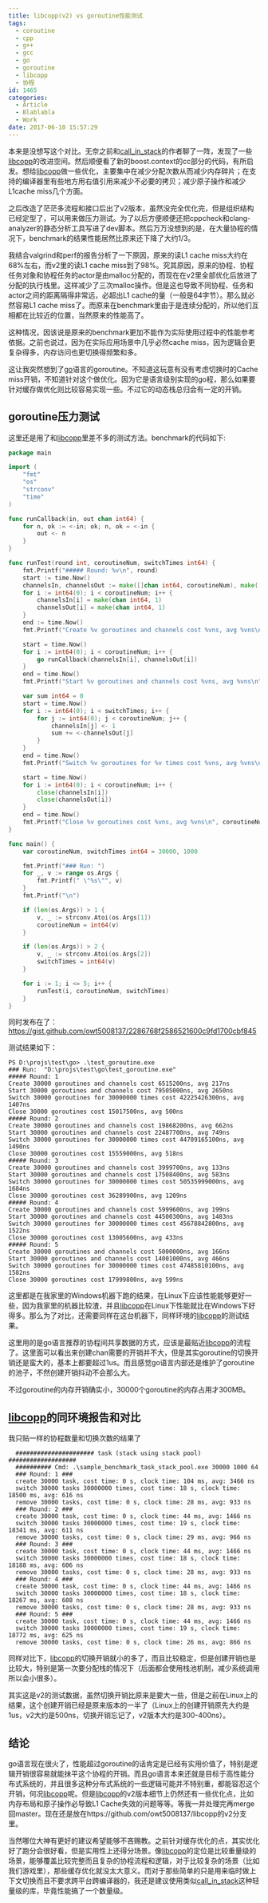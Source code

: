 ```yaml
---
title: libcopp(v2) vs goroutine性能测试
tags:
  - coroutine
  - cpp
  - g++
  - gcc
  - go
  - goroutine
  - libcopp
  - 协程
id: 1465
categories:
  - Article
  - Blablabla
  - Work
date: 2017-06-10 15:57:29
---
```


本来是没想写这个对比。无奈之前和[call_in_stack][2]的作者聊了一阵，发现了一些[libcopp][1]的改进空间。然后顺便看了新的boost.context的cc部分的代码，有所启发。想给[libcopp][1]做一些优化，主要集中在减少分配次数从而减少内存碎片；在支持的编译器里有些地方用右值引用来减少不必要的拷贝；减少原子操作和减少L1cache miss几个方面。

之后改造了茫茫多流程和接口后出了v2版本，虽然没完全优化完，但是组织结构已经定型了，可以用来做压力测试。为了以后方便顺便还把cppcheck和clang-analyzer的静态分析工具写进了dev脚本。然后万万没想到的是，在大量协程的情况下，benchmark的结果性能居然比原来还下降了大约1/3。

我结合valgrind和perf的报告分析了一下原因，原来的读L1 cache miss大约在68%左右，而v2里的读L1 cache miss到了98%。究其原因，原来的协程、协程任务对象和协程任务的actor是由malloc分配的，而现在在v2里全部优化后放进了分配的执行栈里。这样减少了三次malloc操作。但是这也导致不同协程、任务和actor之间的距离隔得非常远，必超出L1 cache的量（一般是64字节）。那么就必然容易L1 cache miss了。而原来在benchmark里由于是连续分配的，所以他们互相都在比较近的位置，当然原来的性能高了。

这种情况，因该说是原来的benchmark更加不能作为实际使用过程中的性能参考依据。之前也说过，因为在实际应用场景中几乎必然cache miss，因为逻辑会更复杂得多，内存访问也更切换得频繁和多。

这让我突然想到了[go][3]语言的goroutine。不知道这玩意有没有考虑切换时的Cache miss开销，不知道针对这个做优化。因为它是语言级别实现的go程，那么如果要针对缓存做优化则比较容易实现一些。不过它的动态栈总归会有一定的开销。

## goroutine压力测试

这里还是用了和[libcopp][1]里差不多的测试方法。benchmark的代码如下:

```go
package main

import (
	"fmt"
	"os"
	"strconv"
	"time"
)

func runCallback(in, out chan int64) {
	for n, ok := <-in; ok; n, ok = <-in {
		out <- n
	}
}

func runTest(round int, coroutineNum, switchTimes int64) {
	fmt.Printf("##### Round: %v\n", round)
	start := time.Now()
	channelsIn, channelsOut := make([]chan int64, coroutineNum), make([]chan int64, coroutineNum)
	for i := int64(0); i < coroutineNum; i++ {
		channelsIn[i] = make(chan int64, 1)
		channelsOut[i] = make(chan int64, 1)
	}
	end := time.Now()
	fmt.Printf("Create %v goroutines and channels cost %vns, avg %vns\n", coroutineNum, end.Sub(start).Nanoseconds(), end.Sub(start).Nanoseconds()/coroutineNum)

	start = time.Now()
	for i := int64(0); i < coroutineNum; i++ {
		go runCallback(channelsIn[i], channelsOut[i])
	}
	end = time.Now()
	fmt.Printf("Start %v goroutines and channels cost %vns, avg %vns\n", coroutineNum, end.Sub(start).Nanoseconds(), end.Sub(start).Nanoseconds()/coroutineNum)

	var sum int64 = 0
	start = time.Now()
	for i := int64(0); i < switchTimes; i++ {
		for j := int64(0); j < coroutineNum; j++ {
			channelsIn[j] <- 1
			sum += <-channelsOut[j]
		}
	}
	end = time.Now()
	fmt.Printf("Switch %v goroutines for %v times cost %vns, avg %vns\n", coroutineNum, sum, end.Sub(start).Nanoseconds(), end.Sub(start).Nanoseconds()/sum)

	start = time.Now()
	for i := int64(0); i < coroutineNum; i++ {
		close(channelsIn[i])
		close(channelsOut[i])
	}
	end = time.Now()
	fmt.Printf("Close %v goroutines cost %vns, avg %vns\n", coroutineNum, end.Sub(start).Nanoseconds(), end.Sub(start).Nanoseconds()/coroutineNum)
}

func main() {
	var coroutineNum, switchTimes int64 = 30000, 1000

	fmt.Printf("### Run: ")
	for _, v := range os.Args {
		fmt.Printf(" \"%s\"", v)
	}
	fmt.Printf("\n")

	if (len(os.Args)) > 1 {
		v, _ := strconv.Atoi(os.Args[1])
		coroutineNum = int64(v)
	}

	if (len(os.Args)) > 2 {
		v, _ := strconv.Atoi(os.Args[2])
		switchTimes = int64(v)
	}

	for i := 1; i <= 5; i++ {
		runTest(i, coroutineNum, switchTimes)
	}
}
```

同时发布在了： https://gist.github.com/owt5008137/2286768f2586521600c9fd1700cbf845

测试结果如下：

```
PS D:\projs\test\go> .\test_goroutine.exe
### Run:  "D:\projs\test\go\test_goroutine.exe"
##### Round: 1
Create 30000 goroutines and channels cost 6515200ns, avg 217ns
Start 30000 goroutines and channels cost 79505000ns, avg 2650ns
Switch 30000 goroutines for 30000000 times cost 42225426300ns, avg 1407ns
Close 30000 goroutines cost 15017500ns, avg 500ns
##### Round: 2
Create 30000 goroutines and channels cost 19868200ns, avg 662ns
Start 30000 goroutines and channels cost 22487700ns, avg 749ns
Switch 30000 goroutines for 30000000 times cost 44709165100ns, avg 1490ns
Close 30000 goroutines cost 15559000ns, avg 518ns
##### Round: 3
Create 30000 goroutines and channels cost 3999700ns, avg 133ns
Start 30000 goroutines and channels cost 17508400ns, avg 583ns
Switch 30000 goroutines for 30000000 times cost 50535999000ns, avg 1684ns
Close 30000 goroutines cost 36289900ns, avg 1209ns
##### Round: 4
Create 30000 goroutines and channels cost 5999600ns, avg 199ns
Start 30000 goroutines and channels cost 44500300ns, avg 1483ns
Switch 30000 goroutines for 30000000 times cost 45678842800ns, avg 1522ns
Close 30000 goroutines cost 13005600ns, avg 433ns
##### Round: 5
Create 30000 goroutines and channels cost 5000000ns, avg 166ns
Start 30000 goroutines and channels cost 14001000ns, avg 466ns
Switch 30000 goroutines for 30000000 times cost 47485810100ns, avg 1582ns
Close 30000 goroutines cost 17999800ns, avg 599ns
```

这里都是在我家里的Windows机器下跑的结果，在Linux下应该性能能够更好一些，因为我家里的机器比较渣，并且[libcopp][1]在Linux下性能就比在Windows下好得多。那么为了对比，还需要同样在这台机器下，同样环境的[libcopp][1]的测试结果。

这里用的是go语言推荐的协程间共享数据的方式，应该是最贴近[libcopp][1]的流程了。这里面可以看出来创建chan需要的开销并不大，但是其实goroutine的切换开销还是蛮大的，基本上都要超过1us。而且感觉go语言内部还是维护了goroutine的池子，不然创建开销抖动不会那么大。

不过goroutine的内存开销确实小，30000个goroutine的内存占用才300MB。

## [libcopp][1]的同环境报告和对比

我只贴一样的协程数量和切换次数的结果了

```
  ###################### task (stack using stack pool) ###################
  ########## Cmd: .\sample_benchmark_task_stack_pool.exe 30000 1000 64
  ### Round: 1 ###
  create 30000 task, cost time: 0 s, clock time: 104 ms, avg: 3466 ns
  switch 30000 tasks 30000000 times, cost time: 18 s, clock time: 18500 ms, avg: 616 ns
  remove 30000 tasks, cost time: 0 s, clock time: 28 ms, avg: 933 ns
  ### Round: 2 ###
  create 30000 task, cost time: 0 s, clock time: 44 ms, avg: 1466 ns
  switch 30000 tasks 30000000 times, cost time: 19 s, clock time: 18341 ms, avg: 611 ns
  remove 30000 tasks, cost time: 0 s, clock time: 29 ms, avg: 966 ns
  ### Round: 3 ###
  create 30000 task, cost time: 0 s, clock time: 44 ms, avg: 1466 ns
  switch 30000 tasks 30000000 times, cost time: 18 s, clock time: 18188 ms, avg: 606 ns
  remove 30000 tasks, cost time: 0 s, clock time: 28 ms, avg: 933 ns
  ### Round: 4 ###
  create 30000 task, cost time: 0 s, clock time: 44 ms, avg: 1466 ns
  switch 30000 tasks 30000000 times, cost time: 18 s, clock time: 18267 ms, avg: 608 ns
  remove 30000 tasks, cost time: 0 s, clock time: 28 ms, avg: 933 ns
  ### Round: 5 ###
  create 30000 task, cost time: 0 s, clock time: 44 ms, avg: 1466 ns
  switch 30000 tasks 30000000 times, cost time: 19 s, clock time: 18772 ms, avg: 625 ns
  remove 30000 tasks, cost time: 0 s, clock time: 26 ms, avg: 866 ns
```

同样对比下，[libcopp][1]的切换开销就小的多了，而且比较稳定，但是创建开销也是比较大，特别是第一次要分配栈的情况下（后面都会使用栈池机制，减少系统调用所以会小很多）。

其实这是v2的测试数据，虽然切换开销比原来是要大一些，但是之前在Linux上的结果，这个创建开销已经是原来版本的一半了（Linux上的创建开销原先大约是1us，v2大约是500ns，切换开销忘记了，v2版本大约是300-400ns）。

## 结论

go语言现在很火了，性能超过goroutine的话肯定是已经有实用价值了，特别是逻辑开销很容易就能抹平这个协程的开销。而且go语言本来还就是目标于高性能分布式系统的，并且很多这种分布式系统的一些逻辑可能并不特别重，都能容忍这个开销，何况[libcopp][1]呢。但是[libcopp][1]的v2版本细节上仍然还有一些优化点，比如内存布局和原子操作必导致L1 Cache失效的问题等等。等我一并处理完再merge回master。现在还是放在https://github.com/owt5008137/libcopp的v2分支里。

当然哪位大神有更好的建议希望能够不吝赐教。之前针对缓存优化的点，其实优化好了跑分会很好看，但是实用性上还得分场景。像[libcopp][1]的定位是比较重量级的场景，能够覆盖比较完整而且复杂的协程流程和逻辑，对于比较复杂的场景（比如我们游戏里），那些缓存优化就没太大意义。而对于那些简单的只是用来临时做上下文切换而且不要求跨平台跨编译器的，我还是建议使用类似[call_in_stack][2]这种轻量级的库，毕竟性能搞了一个数量级。

[1]: https://github.com/owt5008137/libcopp
[2]: https://github.com/yuanzhubi/call_in_stack
[3]: https://golang.org